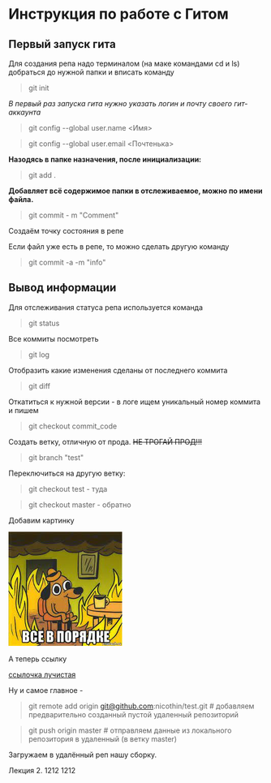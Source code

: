# Инструкция по работе с Гитом

## Первый запуск гита

Для создания репа надо терминалом (на маке командами cd и ls) добраться до нужной папки и вписать команду
> git init

*В первый раз запуска гита нужно указать логин и почту своего гит-аккаунта*
> git config --global user.name <Имя>

> git config --global user.email <Почтенька>


**Назодясь в папке назначения, после инициализации:**
> git add . 

**Добавляет всё содержимое папки в отслеживаемое, можно по имени файла.**
> git commit - m "Comment"

Создаём точку состояния в репе


Если файл уже есть в репе, то можно сделать другую команду
>git commit -a -m "info"

## Вывод информации 
Для отслеживания статуса репа используется команда
> git status

Все коммиты посмотреть
> git log

Отобразить какие изменения сделаны от последнего коммита
> git diff

Откатиться к нужной версии - в логе ищем уникальный номер коммита и пишем
> git checkout commit_code

Создать ветку, отличную от прода. ~~НЕ ТРОГАЙ ПРОД!!!~~
> git branch "test"

Переключиться на другую ветку:
>git checkout test  - туда

>git checkout master - обратно

Добавим картинку

![Вот тут картинка](/download.jpeg)

А теперь ссылку

[ссылочка лучистая](https://google.ru)

Ну и самое главное - 
> git remote add origin git@github.com:nicothin/test.git # добавляем предварительно созданный пустой удаленный репозиторий

> git push origin master # отправляем данные из локального репозитория в удаленный (в ветку master)

Загружаем в удалённый реп нашу сборку.

Лекция 2.
1212
1212
